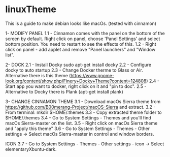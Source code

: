 # linuxTheme

This is a guide to make debian looks like macOs. (tested with cinnamon)

1- MODIFY PANEL
  1.1 - Cinnamon comes with the panel on the bottom of the screen by default. Right click on panel, choose 'Panel Settings' and select bottom position. You need to restart to see the effects of this.
  1.2 - Right click on panel - add applet and remove "Panel launchers" and "Window list".
  
2- DOCK
  2.1 - Install Docky
        sudo apt-get install docky
  2.2 - Configure docky to auto startup
  2.3 - Change Docker therme to Glass or Air. Alternative there is this theme (https://www.gnome-look.org/content/show.php/Finery+Docky+Theme?content=124808)
  2.4 - Start app you want to docker, right click on it and "pin to doc".
  2.5 - Alternative to Docky there is Plank (apt-get install plank)
  
  
3- CHANGE CINNAMON THEME
  3.1 - Download macOs Sierra theme from https://github.com/B00merang-Project/macOS-Sierra and extract.
  3.2 - From terminal: mkdir $HOME/.themes
  3.3 - Copy extracted theme folder to $HOME/.themes
  3.4 - Go to System Settings - Themes and you'll find macOs Sierra-master on the list.
  3.5 - Right click on macOs Sierra theme and "apply this theme"
  3.6 - Go to System Settings - Themes - Other settings -> Select macOs Sierra-master in control and window borders.
  
  ICON
  3.7 - Go to System Settings - Themes - Other settings - icon -> Select elementaryXbuntu-dark.
  
